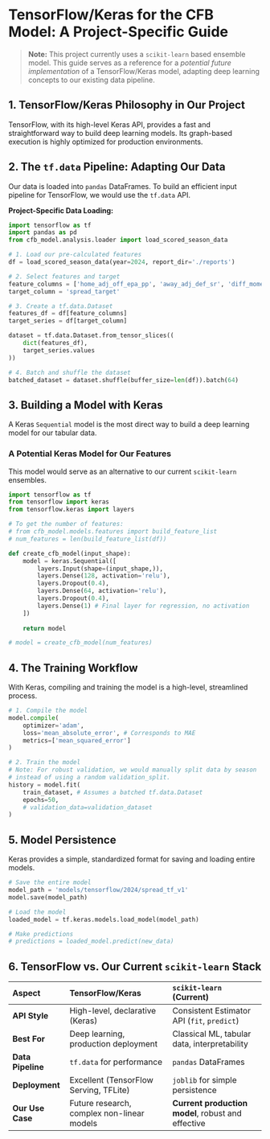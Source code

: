 # TensorFlow/Keras for the CFB Model: A Project-Specific Guide

> **Note:** This project currently uses a `scikit-learn` based ensemble model. This guide serves as a reference for a *potential future implementation* of a TensorFlow/Keras model, adapting deep learning concepts to our existing data pipeline.

## 1. TensorFlow/Keras Philosophy in Our Project

TensorFlow, with its high-level Keras API, provides a fast and straightforward way to build deep learning models. Its graph-based execution is highly optimized for production environments.

## 2. The `tf.data` Pipeline: Adapting Our Data

Our data is loaded into `pandas` DataFrames. To build an efficient input pipeline for TensorFlow, we would use the `tf.data` API.

**Project-Specific Data Loading:**
```python
import tensorflow as tf
import pandas as pd
from cfb_model.analysis.loader import load_scored_season_data

# 1. Load our pre-calculated features
df = load_scored_season_data(year=2024, report_dir='./reports')

# 2. Select features and target
feature_columns = ['home_adj_off_epa_pp', 'away_adj_def_sr', 'diff_momentum_3', ...] # Example
target_column = 'spread_target'

# 3. Create a tf.data.Dataset
features_df = df[feature_columns]
target_series = df[target_column]

dataset = tf.data.Dataset.from_tensor_slices((
    dict(features_df), 
    target_series.values
))

# 4. Batch and shuffle the dataset
batched_dataset = dataset.shuffle(buffer_size=len(df)).batch(64)
```

## 3. Building a Model with Keras

A Keras `Sequential` model is the most direct way to build a deep learning model for our tabular data.

### A Potential Keras Model for Our Features

This model would serve as an alternative to our current `scikit-learn` ensembles.

```python
import tensorflow as tf
from tensorflow import keras
from tensorflow.keras import layers

# To get the number of features:
# from cfb_model.models.features import build_feature_list
# num_features = len(build_feature_list(df))

def create_cfb_model(input_shape):
    model = keras.Sequential([
        layers.Input(shape=(input_shape,)),
        layers.Dense(128, activation='relu'),
        layers.Dropout(0.4),
        layers.Dense(64, activation='relu'),
        layers.Dropout(0.4),
        layers.Dense(1) # Final layer for regression, no activation
    ])
    
    return model

# model = create_cfb_model(num_features)
```

## 4. The Training Workflow

With Keras, compiling and training the model is a high-level, streamlined process.

```python
# 1. Compile the model
model.compile(
    optimizer='adam',
    loss='mean_absolute_error', # Corresponds to MAE
    metrics=['mean_squared_error']
)

# 2. Train the model
# Note: For robust validation, we would manually split data by season
# instead of using a random validation_split.
history = model.fit(
    train_dataset, # Assumes a batched tf.data.Dataset
    epochs=50,
    # validation_data=validation_dataset
)
```

## 5. Model Persistence

Keras provides a simple, standardized format for saving and loading entire models.

```python
# Save the entire model
model_path = 'models/tensorflow/2024/spread_tf_v1'
model.save(model_path)

# Load the model
loaded_model = tf.keras.models.load_model(model_path)

# Make predictions
# predictions = loaded_model.predict(new_data)
```

## 6. TensorFlow vs. Our Current `scikit-learn` Stack

| Aspect | TensorFlow/Keras | `scikit-learn` (Current) |
| :--- | :--- | :--- |
| **API Style** | High-level, declarative (Keras) | Consistent Estimator API (`fit`, `predict`) |
| **Best For** | Deep learning, production deployment | Classical ML, tabular data, interpretability |
| **Data Pipeline** | `tf.data` for performance | `pandas` DataFrames |
| **Deployment** | Excellent (TensorFlow Serving, TFLite) | `joblib` for simple persistence |
| **Our Use Case** | Future research, complex non-linear models | **Current production model**, robust and effective |